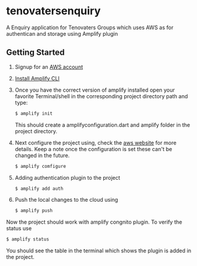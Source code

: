 # tenovatersenquiry

A Enquiry application for Tenovaters Groups which uses AWS as for authentican and storage using Amplify plugin

## Getting Started

1) Signup for an [AWS account](https://console.aws.amazon.com/console/home)
2) [Install Amplify CLI](https://docs.amplify.aws/cli/start/install)
3) Once you have the correct version of amplify installed open your favorite Terminal/shell in the corresponding project directory path and type:
   
   ```bash
   $ amplify init
   ```
   This should create a amplifyconfiguration.dart and amplify folder in the project directory.
4) Next configure the project using, check the [aws website](https://docs.amplify.aws/cli/start/install#option-2-follow-the-instructions) for more details. Keep a note once the configuration is set these can't be changed in the future.
   ```bash
   $ amplify comfigure
   ```
5) Adding authentication plugin to the project
   ```bash
   $ amplify add auth
   ```
6) Push the local changes to the cloud using
   ```bash
   $ amplify push
   ```
 Now the project should work with amplify congnito plugin. To verify the status use
 ```bash
 $ amplify status
 ```
You should see the table in the terminal which shows the plugin is added in the project.
